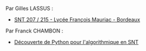 
Par Gilles LASSUS :

- [SNT 207 / 215 - Lycée François Mauriac - Bordeaux](https://glassus.github.io/snt/)

Par Franck CHAMBON :

- [Découverte de Python pour l'algorithmique en SNT](https://ens-fr.gitlab.io/algo0/)
